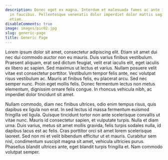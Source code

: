 ```yaml
---
description: Donec eget ex magna. Interdum et malesuada fames ac ante ipsum primis
  in faucibus. Pellentesque venenatis dolor imperdiet dolor mattis sagittis magna
  etiam.
disableComments: true
image: images/pic02.jpg
slug: generic-page
title: Generic Page
---
```

Lorem ipsum dolor sit amet, consectetur adipiscing elit. Etiam sit amet dui nec dui commodo auctor non eu mauris. Duis varius finibus vestibulum. Praesent aliquam, erat sed dictum feugiat, velit erat iaculis elit, eget iaculis ex libero ac sapien. Sed maximus ut lectus et varius. Nullam posuere velit vitae est consectetur porttitor. Vestibulum tempor felis ante, nec volutpat risus vestibulum ac. Mauris at finibus felis, eu placerat arcu. Sed nec semper nunc. Proin eget mollis felis. Donec fermentum lectus non metus elementum, dignissim ornare felis congue. In rhoncus vehicula nibh, ac imperdiet dolor tincidunt sit amet.

Nullam commodo, diam nec finibus ultrices, odio enim tempus risus, quis dapibus ex ligula non erat. In sed lectus id massa fermentum euismod fringilla vel ligula. Quisque tincidunt tortor non ante scelerisque convallis ut vitae nunc. Mauris id consectetur sapien, et vulputate turpis. Nulla et diam urna. Duis varius, metus sit amet mollis gravida, felis turpis sodales nulla, id dapibus lacus est ac felis. Cras porttitor orci sit amet lorem scelerisque laoreet. Sed non mi et velit bibendum efficitur ut et mauris. Curabitur sem nisl, condimentum suscipit magna sit amet, vehicula ultricies purus. Phasellus blandit ultrices ante, eget blandit turpis fringilla et. Nam commodo volutpat semper.